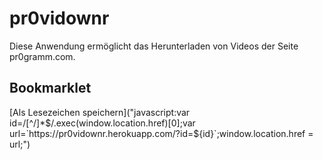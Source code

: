 # pr0vidownr

Diese Anwendung ermöglicht das Herunterladen von Videos der Seite pr0gramm.com.

## Bookmarklet

[Als Lesezeichen speichern]("javascript:var id=/[^/]*$/.exec(window.location.href)[0];var url=`https://pr0vidownr.herokuapp.com/?id=${id}`;window.location.href = url;")
